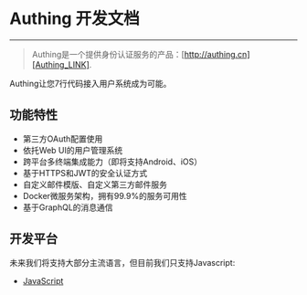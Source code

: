 # Authing 开发文档

----------

> Authing是一个提供身份认证服务的产品：[http://authing.cn][Authing_LINK].

Authing让您7行代码接入用户系统成为可能。

## 功能特性

 - 第三方OAuth配置使用
 - 依托Web UI的用户管理系统
 - 跨平台多终端集成能力（即将支持Android、iOS）
 - 基于HTTPS和JWT的安全认证方式
 - 自定义邮件模版、自定义第三方邮件服务
 - Docker微服务架构，拥有99.9%的服务可用性
 - 基于GraphQL的消息通信

## 开发平台

未来我们将支持大部分主流语言，但目前我们只支持Javascript:

 - [JavaScript][JavaScript_LINK]
 

  [JavaScript_LINK]: http://docs.authing.cn/#/quick_start/javascript
  [PHP_LINK]: /quick_start/php
  [Java_LINK]: /quick_start/java
  [Python_LINK]: /quick_start/python
  [Authing_LINK]: http://authing.cn